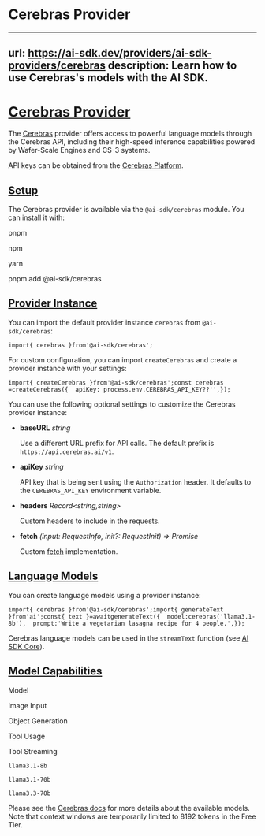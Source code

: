 # Cerebras Provider


---
url: https://ai-sdk.dev/providers/ai-sdk-providers/cerebras
description: Learn how to use Cerebras's models with the AI SDK.
---


# [Cerebras Provider](#cerebras-provider)


The [Cerebras](https://cerebras.ai) provider offers access to powerful language models through the Cerebras API, including their high-speed inference capabilities powered by Wafer-Scale Engines and CS-3 systems.

API keys can be obtained from the [Cerebras Platform](https://cloud.cerebras.ai).


## [Setup](#setup)


The Cerebras provider is available via the `@ai-sdk/cerebras` module. You can install it with:

pnpm

npm

yarn

pnpm add @ai-sdk/cerebras


## [Provider Instance](#provider-instance)


You can import the default provider instance `cerebras` from `@ai-sdk/cerebras`:

```
import{ cerebras }from'@ai-sdk/cerebras';
```

For custom configuration, you can import `createCerebras` and create a provider instance with your settings:

```
import{ createCerebras }from'@ai-sdk/cerebras';const cerebras =createCerebras({  apiKey: process.env.CEREBRAS_API_KEY??'',});
```

You can use the following optional settings to customize the Cerebras provider instance:

-   **baseURL** *string*

    Use a different URL prefix for API calls. The default prefix is `https://api.cerebras.ai/v1`.

-   **apiKey** *string*

    API key that is being sent using the `Authorization` header. It defaults to the `CEREBRAS_API_KEY` environment variable.

-   **headers** *Record<string,string>*

    Custom headers to include in the requests.

-   **fetch** *(input: RequestInfo, init?: RequestInit) => Promise<Response>*

    Custom [fetch](https://developer.mozilla.org/en-US/docs/Web/API/fetch) implementation.



## [Language Models](#language-models)


You can create language models using a provider instance:

```
import{ cerebras }from'@ai-sdk/cerebras';import{ generateText }from'ai';const{ text }=awaitgenerateText({  model:cerebras('llama3.1-8b'),  prompt:'Write a vegetarian lasagna recipe for 4 people.',});
```

Cerebras language models can be used in the `streamText` function (see [AI SDK Core](/docs/ai-sdk-core)).


## [Model Capabilities](#model-capabilities)


Model

Image Input

Object Generation

Tool Usage

Tool Streaming

`llama3.1-8b`

`llama3.1-70b`

`llama3.3-70b`

Please see the [Cerebras docs](https://inference-docs.cerebras.ai/introduction) for more details about the available models. Note that context windows are temporarily limited to 8192 tokens in the Free Tier.
